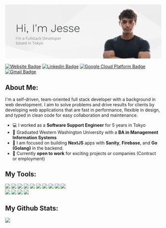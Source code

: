 ![Header image](https://github.com/alvara/alvara/blob/master/github-banner.png)


[![Website Badge](https://img.shields.io/badge/-My_Portfolio-e34f26?style=flat-square&logo=HTML5&logoColor=white&link=https://jessealvarado.com/)](https://jessealvarado.com/)
[![Linkedin Badge](https://img.shields.io/badge/-LinkedIn-blue?style=flat-square&logo=Linkedin&logoColor=white&link=https://www.linkedin.com/in/jesse-alvarado/)](https://www.linkedin.com/in/jesse-alvarado/)
[![Google Cloud Platform Badge](https://img.shields.io/badge/-Google_Cloud-4285F4?style=flat-square&logo=Googlecloud&logoColor=white&link=https://www.cloudskillsboost.google/public_profiles/e6ee1b1f-fdc4-4ef4-a99f-95176b203d30)](https://www.cloudskillsboost.google/public_profiles/e6ee1b1f-fdc4-4ef4-a99f-95176b203d30)
[![Gmail Badge](https://img.shields.io/badge/-Email_Me-d14836?style=flat-square&logo=Minutemailer&logoColor=white&link=mailto:contact@jessealvarado.com)](mailto:contact@jessealvarado.com)

## About Me:
I'm a self-driven, team-oriented full stack developer with a background in web development.
I aim to solve problems and drive results for clients by developing web applications that are fast in performance, flexible in design, and typed in clean code for easy collaboration and maintenance.
-  :computer: I worked as a  **Software Support Engineer** for 5 years in Tokyo
-  :page_with_curl: Graduated Western Washington University with a **BA in Management Information Systems**
-  :seedling: I am focused on building **NextJS** apps with **Sanity**, **Firebase**, and **Go (Golang)** in the backend.
-  :car: Currently **open to work** for exciting projects or companies (Contract or employment)

## My Tools:
<p><img src="https://img.shields.io/badge/-Visual%20Studio%20Code-23A9F2?style=flat-square&logo=Visual%20Studio%20Code&logoColor=white"/>
<img src="https://img.shields.io/badge/-Ruby_On_Rails-CC0000?style=flat-square&logo=rubyonrails&logoColor=white"/>
<img src="https://img.shields.io/badge/-React-1877F2?style=flat-square&logo=electron&logoColor=white"/>
<img src="https://img.shields.io/badge/-Golang-00ADD8?style=flat-square&logo=go&logoColor=white"/>
<img src="https://img.shields.io/badge/-Github-181717?style=flat-square&logo=GitHub&logoColor=white"/>
<img src="https://img.shields.io/badge/-Git-F44D27?style=flat-square&logo=Git&logoColor=white"/>
<img src="https://img.shields.io/badge/-NPM-CB3837?style=flat-square&logo=NPM&logoColor=white"/>
<img src="https://img.shields.io/badge/-Slack-E01563?style=flat-square&logo=Slack&logoColor=white"/>
<img src="https://img.shields.io/badge/-MySQL-F29111?style=flat-square&logo=MySQL&logoColor=white"/>
<img src="https://img.shields.io/badge/-Notion-000000?style=flat-square&logo=Notion&logoColor=white"/><br/>
<img src="https://img.shields.io/badge/-WebPack-1C78C0?style=flat-square&logo=WebPack&logoColor=white"/>
<img src="https://img.shields.io/badge/-HTML5-E34F26?style=flat-square&logo=HTML5&logoColor=white"/>
<img src="https://img.shields.io/badge/-CSS3-1572B6?style=flat-square&logo=CSS3&logoColor=white"/>
<img src="https://img.shields.io/badge/-Google%20Cloud-4285F4?style=flat-square&logo=googlecloud&logoColor=white"/>
</p>

## My Github Stats:
![](https://github-readme-stats.vercel.app/api?username=alvara&show_icons=true&hide_border=true&hide_title=true&hide=stars)

  
